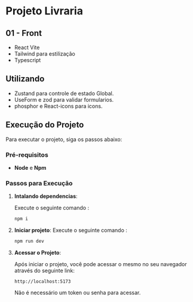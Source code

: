 # Projeto Livraria

## 01  - Front
- React Vite
- Tailwind para estilização
- Typescript

## Utilizando

- Zustand para controle de estado Global.
- UseForm e zod para validar formularios.
- phosphor e React-icons para icons.

## Execução do Projeto

Para executar o projeto, siga os passos abaixo:

### Pré-requisitos

- **Node** e **Npm**

### Passos para Execução

1. **Intalando dependencias**:

   Execute o seguinte comando :

   ```bash
   npm i

2. **Iniciar projeto**:
  Execute o seguinte comando :
    ```bash
   npm run dev


3. **Acessar o Projeto**:

   Após iniciar o projeto, você pode acessar o mesmo no seu navegador através do seguinte link:

   ```
   http://localhost:5173
   ```

   Não é necessário um token ou senha para acessar.
